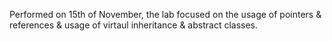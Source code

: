 Performed on 15th of November, the lab focused on the usage of pointers & references & usage of virtaul inheritance & abstract classes.
